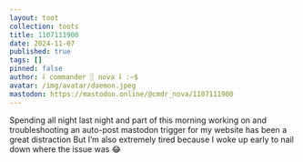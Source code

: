 ```yaml
---
layout: toot
collection: toots
title: 1107111900
date: 2024-11-07
published: true
tags: []
pinned: false
author: ⸸ commander ░ nova ⸸ :~$
avatar: /img/avatar/daemon.jpeg
mastodon: https://mastodon.online/@cmdr_nova/1107111900
---
```


Spending all night last night and part of this morning working on and troubleshooting an auto-post mastodon trigger for my website has been a great distraction But I’m also extremely tired because I woke up early to nail down where the issue was 😂
